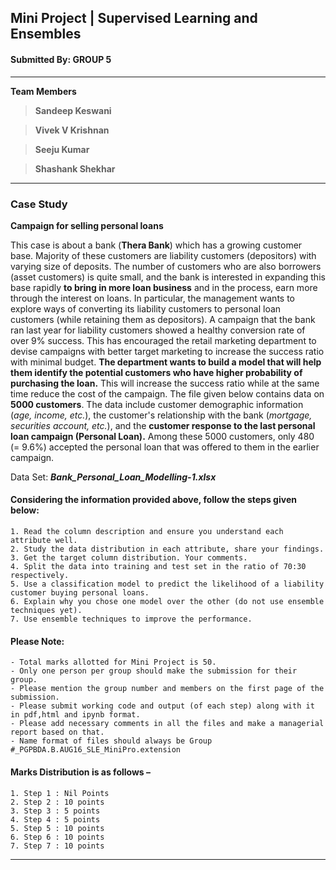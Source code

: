 ## Mini Project | Supervised Learning and Ensembles
#### Submitted By: GROUP 5
----
**Team Members**

> **Sandeep Keswani**

> **Vivek V Krishnan**

> **Seeju Kumar** 

> **Shashank Shekhar**

----


### Case Study
**Campaign for selling personal loans**

This case is about a bank (**Thera Bank**) which has a growing customer base. Majority of these customers are liability customers (depositors) with varying size of deposits. The number of customers who are also borrowers (asset customers) is quite small, and the bank is interested in expanding this base rapidly **to bring in more loan business** and in the process, earn more through the interest on loans. In particular, the management wants to explore ways of converting its liability customers to personal loan customers (while retaining them as depositors). A campaign that the bank ran last year for liability customers showed a healthy conversion rate of over 9% success. This has encouraged the retail marketing department to devise campaigns with better target marketing to increase the success ratio with minimal budget.
**The department wants to build a model that will help them identify the potential customers who have higher probability of purchasing the loan.** This will increase the success ratio while at the same time reduce the cost of the campaign.
The file given below contains data on **5000 customers**. The data include customer demographic information (_age, income, etc._), the customer's relationship with the bank (_mortgage, securities account, etc._), and the **customer response to the last personal loan campaign (Personal Loan).** Among these 5000 customers, only 480 (= 9.6%) accepted the personal loan that was offered to them in the earlier campaign.

Data Set: **_Bank_Personal_Loan_Modelling-1.xlsx_**

#### Considering the information provided above, follow the steps given below:

    1. Read the column description and ensure you understand each attribute well. 
    2. Study the data distribution in each attribute, share your findings.
    3. Get the target column distribution. Your comments.
    4. Split the data into training and test set in the ratio of 70:30 respectively.
    5. Use a classification model to predict the likelihood of a liability customer buying personal loans. 
    6. Explain why you chose one model over the other (do not use ensemble techniques yet).
    7. Use ensemble techniques to improve the performance.

#### Please Note:

    - Total marks allotted for Mini Project is 50.
    - Only one person per group should make the submission for their group.
    - Please mention the group number and members on the first page of the submission.
    - Please submit working code and output (of each step) along with it in pdf,html and ipynb format. 
    - Please add necessary comments in all the files and make a managerial report based on that.
    - Name format of files should always be Group #_PGPBDA.B.AUG16_SLE_MiniPro.extension

#### Marks Distribution is as follows –

    1. Step 1 : Nil Points 
    2. Step 2 : 10 points 
    3. Step 3 : 5 points 
    4. Step 4 : 5 points 
    5. Step 5 : 10 points 
    6. Step 6 : 10 points 
    7. Step 7 : 10 points
    
----
